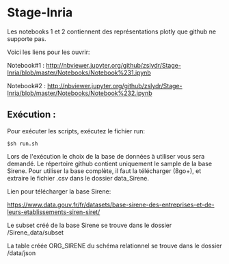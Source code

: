 # Stage-Inria

Les notebooks 1 et 2 contiennent des représentations plotly que github ne supporte pas.

Voici les liens pour les ouvrir:

Notebook#1 : http://nbviewer.jupyter.org/github/zslydr/Stage-Inria/blob/master/Notebooks/Notebook%231.ipynb

Notebook#2 : http://nbviewer.jupyter.org/github/zslydr/Stage-Inria/blob/master/Notebooks/Notebook%232.ipynb

## Exécution :

Pour exécuter les scripts, exécutez le fichier run:
```shell
$sh run.sh
```
Lors de l'exécution le choix de la base de données à utiliser vous sera demandé.
Le répertoire github contient uniquement le sample de la base Sirene. Pour utiliser la base complète, il faut la télécharger (8go+), et extraire le fichier .csv dans le dossier data_Sirene. 

Lien pour télécharger la base Sirene:

https://www.data.gouv.fr/fr/datasets/base-sirene-des-entreprises-et-de-leurs-etablissements-siren-siret/

Le subset créé de la base Sirene se trouve dans le dossier /Sirene_data/subset

La table créée ORG_SIRENE du schéma relationnel se trouve dans le dossier /data/json
